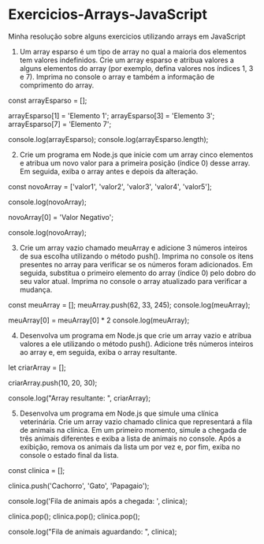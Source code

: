 # Exercicios-Arrays-JavaScript
Minha resolução sobre alguns exercicios utilizando arrays em JavaScript

1. Um array esparso é um tipo de array no qual a maioria dos elementos tem valores indefinidos. Crie um array esparso e atribua valores a alguns elementos do array (por exemplo, defina valores nos índices 1, 3 e 7). Imprima no console o array e também a informação de comprimento do array.


const arrayEsparso = [];

arrayEsparso[1] = 'Elemento 1';
arrayEsparso[3] = 'Elemento 3';
arrayEsparso[7] = 'Elemento 7';

console.log(arrayEsparso);
console.log(arrayEsparso.length);


2. Crie um programa em Node.js que inicie com um array cinco elementos e atribua um novo valor para a primeira posição (índice 0) desse array. Em seguida, exiba o array antes e depois da alteração.


const novoArray = ['valor1', 'valor2', 'valor3', 'valor4', 'valor5'];

console.log(novoArray);

novoArray[0] = 'Valor Negativo';

console.log(novoArray);


3. Crie um array vazio chamado meuArray e adicione 3 números inteiros de sua escolha utilizando o método push(). Imprima no console os itens presentes no array para verificar se os números foram adicionados. Em seguida, substitua o primeiro elemento do array (índice 0) pelo dobro do seu valor atual. Imprima no console o array atualizado para verificar a mudança.


const meuArray = [];
meuArray.push(62, 33, 245);
console.log(meuArray);

meuArray[0] = meuArray[0] * 2
console.log(meuArray);


4. Desenvolva um programa em Node.js que crie um array vazio e atribua valores a ele utilizando o método push(). Adicione três números inteiros ao array e, em seguida, exiba o array resultante.


let criarArray = [];

criarArray.push(10, 20, 30);

console.log("Array resultante: ", criarArray);


5. Desenvolva um programa em Node.js que simule uma clínica veterinária. Crie um array vazio chamado clinica que representará a fila de animais na clínica. Em um primeiro momento, simule a chegada de três animais diferentes e exiba a lista de animais no console. Após a exibição, remova os animais da lista um por vez e, por fim, exiba no console o estado final da lista.


const clinica = [];

clinica.push('Cachorro', 'Gato', 'Papagaio');

console.log('Fila de animais após a chegada: ', clinica);

clinica.pop();
clinica.pop();
clinica.pop();

console.log("Fila de animais aguardando: ", clinica);
